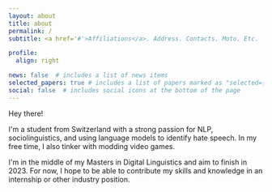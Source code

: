 ```yaml
---
layout: about
title: about
permalink: /
subtitle: <a href='#'>Affiliations</a>. Address. Contacts. Moto. Etc.

profile:
  align: right

news: false  # includes a list of news items
selected_papers: true # includes a list of papers marked as "selected={true}"
social: false  # includes social icons at the bottom of the page
---
```


Hey there!

I'm a student from Switzerland with a strong passion for NLP, sociolinguistics, and using language models to identify hate speech. In my free time, I also tinker with modding video games.

I'm in the middle of my Masters in Digital Linguistics and aim to finish in 2023. For now, I hope to be able to contribute my skills and knowledge in an internship or other industry position.

